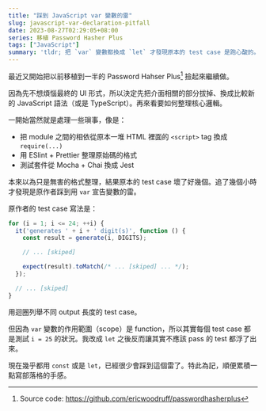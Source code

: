 ```yaml
---
title: "踩到 JavaScript var 變數的雷"
slug: javascript-var-declaration-pitfall
date: 2023-08-27T02:29:05+08:00
series: 移植 Password Hasher Plus
tags: ["JavaScript"]
summary: 'tldr; 把 `var` 變數都換成 `let` 才發現原本的 test case 是跑心酸的。'
---
```


最近又開始把以前移植到一半的 Password Hahser Plus[^1] 撿起來繼續做。

因為先不想煩惱最終的 UI 形式，所以決定先把介面相關的部分拔掉、換成比較新的 JavaScript 語法（或是 TypeScript）。再來看要如何整理核心邏輯。

一開始當然就是處理一些瑣事，像是：
- 把 module 之間的相依從原本一堆 HTML 裡面的 `<script>` tag 換成 `require(...)`
- 用 ESlint + Prettier 整理原始碼的格式
- 測試套件從 Mocha + Chai 換成 Jest

本來以為只是無害的格式整理，結果原本的 test case 壞了好幾個。追了幾個小時才發現是原作者踩到用 `var` 宣告變數的雷。

原作者的 test case 寫法是：

```js
for (i = 1; i <= 24; ++i) {
  it('generates ' + i + ' digit(s)', function () {
    const result = generate(i, DIGITS);

    // ... [skiped]

    expect(result).toMatch(/* ... [skiped] ... */);
  });

  // ... [skiped]
}
```
用迴圈列舉不同 output 長度的 test case。

但因為 `var` 變數的作用範圍（scope）是 function，所以其實每個 test case 都是測試 `i = 25` 的狀況。我改成 `let` 之後反而讓其實不應該 pass 的 test 都浮了出來。

現在幾乎都用 `const` 或是 `let`，已經很少會踩到這個雷了。特此為記，順便累積一點寫部落格的手感。

[^1]: Source code: https://github.com/ericwoodruff/passwordhasherplus

